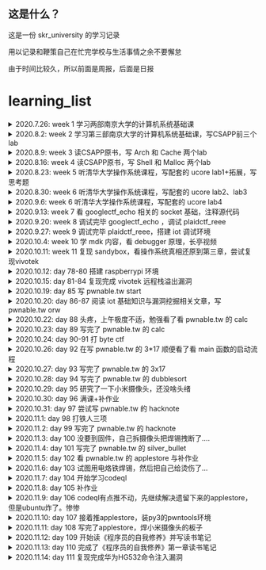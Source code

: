 ## 这是什么？

这是一份 skr_university 的学习记录

用以记录和鞭策自己在忙完学校与生活事情之余不要懈怠

由于时间比较久，所以前面是周报，后面是日报

# learning_list

<details>
<summary>2020.7.26: week 1 学习两部南京大学的计算机系统基础课</summary>

- [x] [南京大学计算机系统基础MOOC（一）](https://www.bilibili.com/video/BV1kE411X7S5) ：操作系统概述、运算与基础
- [x] [南京大学计算系系统基础MOOC（二）](https://www.bilibili.com/video/BV1rE41127Re) ：CPU基础知识
  </details>

<details>
<summary>2020.8.2: week 2 学习第三部南京大学的计算机系统基础课，写CSAPP前三个lab</summary>

- [x] [南京大学计算机系统基础MOOC（三）](https://www.bilibili.com/video/BV1jE411874k) ：进程、中断与其他

- [x] [CSAPP第三版全lab](http://csapp.cs.cmu.edu/3e/labs.html) ：与深入理解计算机系统相配套的实验
  - [data_lab](https://github.com/0bs3rver/learning-with-sakura/tree/master/kernel/csapp_lab/data_lab) 主要是位运算的奇技淫巧
  - [bomb_lab](https://github.com/0bs3rver/learning-with-sakura/tree/master/kernel/csapp_lab/bomb_lab) 简单的逆向题
  - [attack_lab](https://github.com/0bs3rver/learning-with-sakura/tree/master/kernel/csapp_lab/attack_lab) 简单的pwn题
    </details>

<details>
<summary>2020.8.9: week 3 读CSAPP原书，写 Arch 和 Cache 两个lab</summary>

- [x] [CSAPP第三版全lab](http://csapp.cs.cmu.edu/3e/labs.html) ：与深入理解计算机系统相配套的实验
  - [arch_lab](https://github.com/0bs3rver/learning-with-sakura/tree/master/kernel/csapp_lab/arch_lab) 学习流水线Y86-64处理器的设计和实现，同时对处理器和基准测试程序进行优化
  - [cache_lab](https://github.com/0bs3rver/learning-with-sakura/tree/master/kernel/csapp_lab/cache_lab) 实现 cache，编写代码进行矩阵转置，尽可能的减少cache的miss次数
    </details>

<details>
<summary>2020.8.16: week 4 读CSAPP原书，写 Shell 和 Malloc 两个lab</summary>

- [x] [CSAPP第三版全lab](http://csapp.cs.cmu.edu/3e/labs.html) ：与深入理解计算机系统相配套的实验
  - [shell_lab](https://github.com/0bs3rver/learning-with-sakura/tree/master/kernel/csapp_lab/shell_lab) 做一个完整的 shell 的功能
  - [malloc_lab](https://github.com/0bs3rver/learning-with-sakura/tree/master/kernel/csapp_lab/malloc_lab) 实现动态内存申请器
    </details>

<details>
<summary>2020.8.23: week 5 听清华大学操作系统课程，写配套的 ucore lab1+拓展，写思考题</summary>

- [x] [ucore_OS](https://chyyuu.gitbooks.io/ucore_os_docs/content/) ：清华大学操作系统课程配套实验
  - [ucore_lab1](https://github.com/0bs3rver/learning-with-sakura/tree/master/kernel/thu_ucore/lab1) 分析和实现bootloader

- [x] [思考题](https://github.com/0bs3rver/learning-with-sakura/tree/master/kernel/%E6%80%9D%E8%80%83%E9%A2%98-10%E7%A7%8D%E6%95%B4%E6%95%B0%E6%BA%A2%E5%87%BA%E5%92%8C%E6%B5%AE%E7%82%B9%E7%B2%BE%E5%BA%A6%E5%AF%BC%E8%87%B4%E7%9A%84%E6%BC%8F%E6%B4%9E) ：十种整数溢出和浮点精度导致的漏洞
  </details>

<details>
<summary>2020.8.30: week 6 听清华大学操作系统课程，写配套的 ucore lab2、lab3</summary>

- [x] [ucore_OS](https://chyyuu.gitbooks.io/ucore_os_docs/content/) ：清华大学操作系统课程配套实验
  - [ucore_lab2](https://github.com/0bs3rver/learning-with-sakura/tree/master/kernel/thu_ucore/lab2) 实现内存分配与页表相关
  - [ucore_lab3](https://github.com/0bs3rver/learning-with-sakura/tree/master/kernel/thu_ucore/lab3) 地址映射与页面替换算法
    </details>

<details>
<summary>2020.9.6: week 6 听清华大学操作系统课程，写配套的 ucore lab4</summary>

- [x] [ucore_OS](https://chyyuu.gitbooks.io/ucore_os_docs/content/) ：清华大学操作系统课程配套实验
  - [ucore_lab4](https://github.com/0bs3rver/learning-with-sakura/tree/master/kernel/thu_ucore/lab4) 进程、线程与切换
    </details>

<details>
<summary>2020.9.13: week 7 看 googlectf_echo 相关的 socket 基础，注释源代码 </summary>

- [x] [googlectf2020_echo](https://github.com/0bs3rver/learning-with-sakura/tree/master/ctf/googlectf_echo) ：uaf 堆题漏洞
  </details>

<details>
<summary>2020.9.20: week 8 调试完毕 googlectf_echo ，调试 plaidctf_reee </summary>

- [x] [plaidctf2020_reee](https://github.com/0bs3rver/learning-with-sakura/tree/master/ctf/plaidctf2020_reee) ：自解密，花指令，gdb调试记得带参数
  </details>

<details>
<summary>2020.9.27: week 9 调试完毕 plaidctf_reee，搭建 iot 调试环境 </summary>

- [x] [iot调试环境笔记](https://github.com/0bs3rver/learning-with-sakura/tree/master/IOT)
- [x] [CTF特训营_stm32](https://github.com/0bs3rver/learning-with-sakura/tree/master/IOT/challenge/CTF%E7%89%B9%E8%AE%AD%E8%90%A5_stm32)
  </details>

<details>
<summary>2020.10.4: week 10 学 mdk 内容，看 debugger 原理，长亭视频 </summary>

- [x] [iot调试环境笔记](https://github.com/0bs3rver/learning-with-sakura/tree/master/IOT)
- [x] [debugger](https://github.com/0bs3rver/learning-with-sakura/tree/master/debugger)
- [x] [长亭hitcon演讲](https://www.bilibili.com/video/BV1gf4y1D7L2?t=19) 如何从0开始攻破 iot 设备
  </details>

<details>
<summary>2020.10.11: week 11 复现 sandybox，看操作系统真相还原到第三章，尝试复现vivotek </summary>

- [x] [plaidctf2020_sandybox](https://github.com/0bs3rver/learning-with-sakura/tree/master/ctf/plaidctf2020_sandybox) ：沙箱逃逸
  </details>

<details>
<summary>2020.10.12: day 78-80 搭建 raspberrypi 环境 </summary>

- [x] [raspberry启动](https://github.com/0bs3rver/learning-with-sakura/tree/master/IOT/raspberrypi) ：无显示器与键盘启动树莓派
  </details>

<details>
<summary>2020.10.15: day 81-84 复现完成 vivotek 远程栈溢出漏洞 </summary>

- [x] [vivotek摄像头漏洞](https://github.com/0bs3rver/learning-with-sakura/tree/master/IOT/challenge/vivotek%E8%BF%9C%E7%A8%8B%E6%A0%88%E6%BA%A2%E5%87%BA%E6%BC%8F%E6%B4%9E) ：远程 httpd 服务栈溢出
  </details>

<details>
<summary>2020.10.19: day 85 写 pwnable.tw start </summary>

- [x] [pwnable.tw_start](https://github.com/0bs3rver/pwnable.tw/tree/main/start-%E6%A0%88%E6%BA%A2%E5%87%BA%E6%89%A7%E8%A1%8Cshellcode) ：栈溢出执行shellcode
  </details>

<details>
<summary>2020.10.20: day 86-87 阅读 iot 基础知识与漏洞挖掘相关文章，写 pwnable.tw orw </summary>
  
- [x] [IOT安全实战资料收集整合](https://zybuluo.com/H4l0/note/1524758)
  - [iot入门知识与工具使用-持续更新版](https://github.com/0bs3rver/learning-with-sakura/blob/master/IOT/iot%E5%85%A5%E9%97%A8%E7%9F%A5%E8%AF%86%E5%8F%8A%E5%B7%A5%E5%85%B7%E4%BD%BF%E7%94%A8-%E6%8C%81%E7%BB%AD%E6%9B%B4%E6%96%B0%E7%89%88.md)
- [x] [pwnable.tw orw](https://github.com/0bs3rver/pwnable.tw/tree/main/orw-shellcode%E7%94%A8%E4%B8%AD%E6%96%AD%E8%AF%BB%E5%8F%96flag) ：shellcode 用中断读取 flag
</details>

<details>
<summary>2020.10.22: day 88 头疼，上午极度不适，勉强看了看 pwnable.tw 的 calc </summary>
</details>

<details>
<summary>2020.10.23: day 89 写完了 pwnable.tw 的 calc </summary>
  
- [x] [pwnable.tw_calc](https://github.com/0bs3rver/pwnable.tw/tree/main/calc-%E9%80%BB%E8%BE%91%E6%BC%8F%E6%B4%9E%E5%AE%9E%E7%8E%B0%E4%BB%BB%E6%84%8F%E5%9C%B0%E5%9D%80%E8%AF%BB%E5%86%99) ：逻辑漏洞实现任意地址读写
</details>

<details>
<summary>2020.10.24: day 90-91 打 byte ctf </summary>
</details>

<details>
<summary>2020.10.26: day 92 在写 pwnable.tw 的 3*17 顺便看了看 main 函数的启动流程 </summary>
  
- [x] [linux编程之 main 函数启动过程](https://blog.csdn.net/gary_ygl/article/details/8506007) 
</details>

<details>
<summary>2020.10.27: day 93 写完了 pwnable.tw 的 3x17 </summary>
  
- [x] [pwnable.tw_3x17](https://github.com/0bs3rver/pwnable.tw/tree/main/3x17-%E4%BB%BB%E6%84%8F%E5%9C%B0%E5%9D%80%E5%86%99%E6%9E%84%E9%80%A0ROP) ：任意地址写构造ROP
</details>

<details>
<summary>2020.10.28: day 94 写完了 pwnable.tw 的 dubblesort </summary>
  
- [x] [pwnable.tw_dubblesort](https://github.com/0bs3rver/pwnable.tw/tree/main/dubblesort-%E4%BF%9D%E6%8A%A4%E5%85%A8%E5%BC%80%E6%A0%88%E6%BA%A2%E5%87%BA) ：保护全开的栈溢出
</details>

<details>
<summary>2020.10.29: day 95 研究了一下小米摄像头，还没啥头绪 </summary>
</details>


<details>
<summary>2020.10.30: day 96 满课+补作业 </summary>
</details>

<details>
<summary>2020.10.31: day 97 尝试写 pwnable.tw 的 hacknote </summary>
  
- [ ] pwnable.tw_hacknote
</details>

<details>
<summary>2020.11.1: day 98 打铁人三项 </summary>
</details>

<details>
<summary>2020.11.2: day 99 写完了 pwnable.tw 的 hacknote </summary>

- [x] [pwnable.tw_hacknote](https://github.com/0bs3rver/pwnable.tw/tree/main/hacknote-%E7%94%A8main_arena%E6%B3%84%E6%BC%8Flibc) ：用main_arena泄漏libc
</details>

<details>
<summary>2020.11.3: day 100 没要到固件，自己拆摄像头把焊锡拽断了.... </summary>
</details>

<details>
<summary>2020.11.4: day 101 写完了 pwnable.tw 的 silver_bullet </summary>
  
- [x] [pwnable.tw_bullet-strncat](https://github.com/0bs3rver/pwnable.tw/tree/main/silver_bullet-strncat%E5%AE%9E%E7%8E%B0%E6%A0%88%E6%BA%A2%E5%87%BA) ：strncat实现栈溢出
</details>

<details>
<summary>2020.11.5: day 102 看 pwnable.tw 的 applestore 与补作业 </summary>
  
- [ ] pwnable.tw_applestore 弄懂利用思路
</details>

<details>
<summary>2020.11.6: day 103 试图用电烙铁焊锡，然后把自己给烫伤了... </summary>
</details>

<details>
<summary>2020.11.7: day 104 开始学习codeql </summary>
  
- [ ] CodeQL
</details>
 
<details>
<summary>2020.11.8: day 105 补作业 </summary>
</details>

<details>
<summary>2020.11.9: day 106 codeql有点推不动，先继续解决遗留下来的applestore，但是ubuntu炸了。惨惨 </summary>
  
- [ ] pwnable.tw_applestore 写到泄漏libc与heap基址
</details>


<details>
<summary>2020.11.10: day 107 接着推applestore，装py3的pwntools环境 </summary>
  
- [ ] pwnable.tw_applestore 写到如何利用delete的地址写
</details>

<details>
<summary>2020.11.11: day 108 写完了applestore，焊小米摄像头的板子 </summary>
  
- [x] [pwnable.tw_applestore](https://github.com/0bs3rver/pwnable.tw/tree/main/applestore-%E5%88%A9%E7%94%A8%E6%A0%88%E5%B9%B3%E8%A1%A1%E6%8E%A7%E5%88%B6%E5%86%85%E5%AD%98) ：利用栈平衡控制内存
- [ ] 焊板子大失败，决定用砂纸磨磨然后换个思路弄
</details>

<details>
<summary>2020.11.12: day 109 开始读《程序员的自我修养》并写读书笔记 </summary>
  
- [ ] 《程序员的自我修养》1.1 从Hello World开始
</details>

<details>
<summary>2020.11.13: day 110 完成了《程序员的自我修养》第一章读书笔记 </summary>
  
- [x] [《程序员的自我修养》第一章 温故而知新](https://github.com/0bs3rver/reading-notes/blob/main/%E7%A8%8B%E5%BA%8F%E5%91%98%E7%9A%84%E8%87%AA%E6%88%91%E4%BF%AE%E5%85%BB/%E7%AC%AC%E4%B8%80%E7%AB%A0%20%E6%B8%A9%E6%95%85%E8%80%8C%E7%9F%A5%E6%96%B0.md) ：操作系统做什么、内存如何分配与线程基础
</details>

<details>
<summary>2020.11.14: day 111 复现完成华为HG532命令注入漏洞 </summary>
  
- [x] [CVE-2017-17215-华为HG632](https://github.com/0bs3rver/learning-with-sakura/tree/master/IOT/challenge/%E5%8D%8E%E4%B8%BAHG532%E5%91%BD%E4%BB%A4%E6%B3%A8%E5%85%A5%E6%BC%8F%E6%B4%9E) ：upnp服务中未对语句进行过滤就拼接用system执行，从而可以通过命令注入完成任意命令执行
</details>
